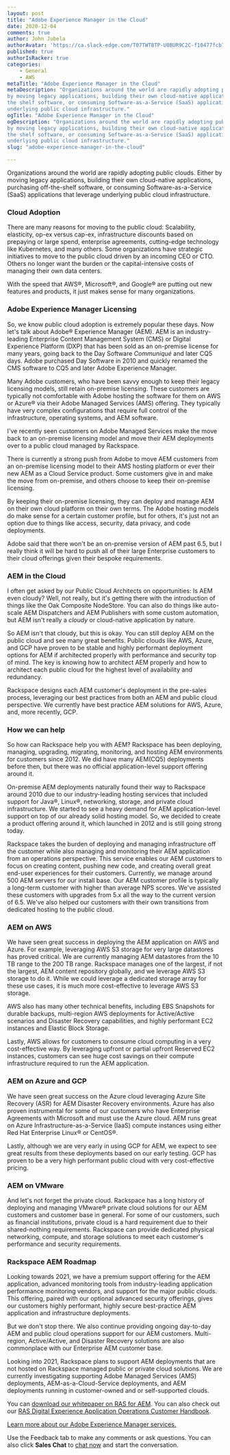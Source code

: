 ```yaml
---
layout: post
title: "Adobe Experience Manager in the Cloud"
date: 2020-12-04
comments: true
author: John Jubela
authorAvatar: 'https://ca.slack-edge.com/T07TWTBTP-U0BUR9C2C-f10477fcb7d9-512'
published: true
authorIsRacker: true
categories:
    - General
    - AWS
metaTitle: "Adobe Experience Manager in the Cloud"
metaDescription: "Organizations around the world are rapidly adopting public clouds. Either
by moving legacy applications, building their own cloud-native applications, purchasing off
the shelf software, or consuming Software-as-a-Service (SaaS) applications that leverage
underlying public cloud infrastructure."
ogTitle: "Adobe Experience Manager in the Cloud"
ogDescription: "Organizations around the world are rapidly adopting public clouds. Either
by moving legacy applications, building their own cloud-native applications, purchasing off
the shelf software, or consuming Software-as-a-Service (SaaS) applications that leverage
underlying public cloud infrastructure."
slug: "adobe-experience-manager-in-the-cloud"

---
```


Organizations around the world are rapidly adopting public clouds. Either by moving legacy
applications, building their own cloud-native applications, purchasing off-the-shelf
software, or consuming Software-as-a-Service (SaaS) applications that leverage underlying
public cloud infrastructure.

<!--more-->

### Cloud Adoption

There are many reasons for moving to the public cloud: Scalability, elasticity, op-ex
versus cap-ex, infrastructure discounts based on prepaying or large spend, enterprise
agreements, cutting-edge technology like Kubernetes, and many others. Some organizations
have strategic initiatives to move to the public cloud driven by an incoming CEO or CTO.
Others no longer want the burden or the capital-intensive costs of managing their own data
centers.

With the speed that AWS&reg;, Microsoft&reg;, and Google&reg; are putting out new features
and products, it just makes sense for many organizations.

### Adobe Experience Manager Licensing

So, we know public cloud adoption is extremely popular these days. Now let's talk about
Adobe&reg; Experience Manager (AEM). AEM is an industry-leading Enterprise Content Management
System (CMS) or Digital Experience Platform (DXP) that has been sold as an on-premise license
for many years, going back to the Day Software *Communiqué* and later CQ5 days. Adobe
purchased Day Software in 2010 and quickly renamed the CMS software to CQ5 and later Adobe
Experience Manager.

Many Adobe customers, who have been savvy enough to keep their legacy licensing models,
still retain on-premise licensing. These customers are typically not comfortable with Adobe
hosting the software for them on AWS or Azure&reg; via their Adobe Managed Services (AMS)
offering. They typically have very complex configurations that require full control of the
infrastructure, operating systems, and AEM software.

I've recently seen customers on Adobe Managed Services make the move back to an on-premise
licensing model and move their AEM deployments over to a public cloud managed by Rackspace.

There is currently a strong push from Adobe to move AEM customers from an on-premise
licensing model to their AMS hosting platform or ever their new AEM as a Cloud Service product.
Some customers give in and make the move from on-premise, and others choose to keep their
on-premise licensing.  

By keeping their on-premise licensing, they can deploy and manage AEM on their own cloud
platform on their own terms. The Adobe hosting models do make sense for a certain customer
profile, but for others, it's just not an option due to things like access, security, data
privacy, and code deployments.

Adobe said that there won't be an on-premise version of AEM past 6.5, but I really think
it will be hard to push all of their large Enterprise customers to their cloud offerings
given their bespoke requirements.

### AEM in the Cloud

I often get asked by our Public Cloud Architects on opportunities: Is AEM even cloudy? Well,
not really, but it's getting there with the introduction of things like the Oak Composite
NodeStore. You can also do things like auto-scale AEM Dispatchers and AEM Publishers with
some custom automation, but AEM isn't really a *cloudy* or cloud-native application by
nature.

So AEM isn't that cloudy, but this is okay. You can still deploy AEM on the public cloud
and see many great benefits. Public clouds like AWS, Azure, and GCP have proven to be stable
and highly performant deployment options for AEM if architected properly with performance
and security top of mind. The key is knowing how to architect AEM properly and how to
architect each public cloud for the highest level of availability and redundancy.

Rackspace designs each AEM customer's deployment in the pre-sales process, leveraging our
best practices from both an AEM and public cloud perspective. We currently have best
practice AEM solutions for AWS, Azure, and, more recently, GCP.

### How we can help

So how can Rackspace help you with AEM? Rackspace has been deploying, managing, upgrading,
migrating, monitoring, and hosting AEM environments for customers since 2012. We did have
many AEM(CQ5) deployments before then, but there was no official application-level support
offering around it.

On-premise AEM deployments naturally found their way to Rackspace around 2010 due to our
industry-leading hosting services that included support for Java&reg;, Linux&reg;,
networking, storage, and private cloud infrastructure. We started to see a heavy demand for
AEM application-level support on top of our already solid hosting model. So, we decided to
create a product offering around it, which launched in 2012 and is still going strong today.

Rackspace takes the burden of deploying and managing infrastructure off the customer while
also managing and monitoring their AEM application from an operations perspective. This
service enables our AEM customers to focus on creating content, pushing new code, and
creating overall great end-user experiences for their customers. Currently, we manage around
500 AEM servers for our install base. Our AEM customer profile is typically a long-term
customer with higher than average NPS scores. We've assisted these customers with upgrades
from 5.x all the way to the current version of 6.5. We've also helped our customers with
their own transitions from dedicated hosting to the public cloud.

### AEM on AWS

We have seen great success in deploying the AEM application on AWS and Azure. For example,
leveraging AWS S3 storage for very large datastores has proved critical. We are currently
managing AEM datastores from the 10 TB range to the 200 TB range. Rackspace manages one of
the largest, if not the largest, AEM content repository globally, and we leverage AWS S3
storage to do it. While we could leverage a dedicated storage array for these use cases,
it is much more cost-effective to leverage AWS S3 storage.

AWS also has many other technical benefits, including EBS Snapshots for durable backups,
multi-region AWS deployments for Active/Active scenarios and Disaster Recovery capabilities,
and highly performant EC2 instances and Elastic Block Storage.

Lastly, AWS allows for customers to consume cloud computing in a very cost-effective way.
By leveraging upfront or partial upfront Reserved EC2 instances, customers can see huge cost
savings on their compute infrastructure required to run the AEM application.

### AEM on Azure and GCP

We have seen great success on the Azure cloud leveraging Azure Site Recovery (ASR) for AEM
Disaster Recovery environments. Azure has also proven instrumental for some of our customers
who have Enterprise Agreements with Microsoft and must use the Azure cloud. AEM runs great
on Azure Infrastructure-as-a-Service (IaaS) compute instances using either Red Hat Enterprise
Linux&reg; or CentOS&reg;.

Lastly, although we are very early in using GCP for AEM, we expect to see great results
from these deployments based on our early testing. GCP has proven to be a very high
performant public cloud with very cost-effective pricing.

### AEM on VMware

And let's not forget the private cloud. Rackspace has a long history of deploying and
managing VMware&reg; private cloud solutions for our AEM customers and customer base in
general. For some of our customers, such as financial institutions, private cloud is a hard
requirement due to their shared-nothing requirements. Rackspace can provide dedicated
physical networking, compute, and storage solutions to meet each customer's performance and
security requirements.

### Rackspace AEM Roadmap

Looking towards 2021, we have a premium support offering for the AEM application, advanced
monitoring tools from industry-leading application performance monitoring vendors, and
support for the major public clouds. This offering, paired with our optional advanced
security offerings, gives our customers highly performant, highly secure best-practice AEM
application and infrastructure deployments.

But we don't stop there. We also continue providing ongoing day-to-day AEM and public cloud
operations support for our AEM customers. Multi-region, Active/Active, and Disaster Recovery
solutions are also commonplace with our Enterprise AEM customer base.

Looking into 2021, Rackspace plans to support AEM deployments that are not hosted on
Rackspace managed public or private cloud solutions. We are currently investigating
supporting Adobe Managed Services (AMS) deployments, AEM-as-a-Cloud-Service deployments,
and AEM deployments running in customer-owned and or self-supported clouds.

You can [download our whitepaper on RAS for AEM](https://www.rackspace.com/resources/rackspace-application-services-adobe-experience-manager).
You can also check out our [RAS Digital Experience Application Operations Customer Handbook](https://developer.rackspace.com/docs/dxp-customer-handbook/).

<a class="cta purple" id="cta" href="https://www.rackspace.com/applications/adobe-experience-manager">Learn more about our Adobe Experience Manager services.</a>

Use the Feedback tab to make any comments or ask questions. You can also click
**Sales Chat** to [chat now](https://www.rackspace.com/) and start the conversation.
